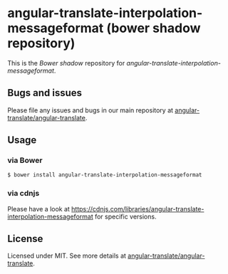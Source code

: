 # angular-translate-interpolation-messageformat (bower shadow repository)

This is the _Bower shadow_ repository for *angular-translate-interpolation-messageformat*.

## Bugs and issues

Please file any issues and bugs in our main repository at [angular-translate/angular-translate](https://github.com/angular-translate/angular-translate/issues).

## Usage

### via Bower

```bash
$ bower install angular-translate-interpolation-messageformat
```

### via cdnjs

Please have a look at https://cdnjs.com/libraries/angular-translate-interpolation-messageformat for specific versions.

## License

Licensed under MIT. See more details at [angular-translate/angular-translate](https://github.com/angular-translate/angular-translate).
